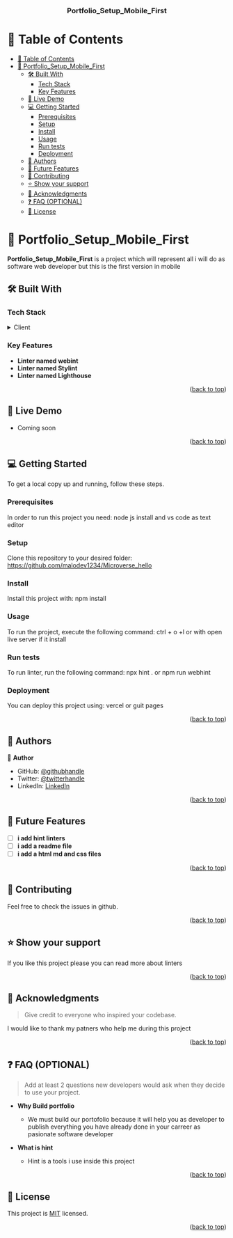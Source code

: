 <a name="readme-top"></a>

<div align="center">
  <!-- You are encouraged to replace this logo with your own! Otherwise you can also remove it. -->
  <br/>

  <h3><b>Portfolio_Setup_Mobile_First</b></h3>

</div>

<!-- TABLE OF CONTENTS -->

# 📗 Table of Contents

- [📗 Table of Contents](#-table-of-contents)
- [📖 Portfolio_Setup_Mobile_First ](#-Portfolio_Setup_Mobile_First-)
	- [🛠 Built With ](#-built-with-)
		- [Tech Stack ](#tech-stack-)
		- [Key Features ](#key-features-)
	- [🚀 Live Demo ](#-live-demo-)
	- [💻 Getting Started ](#-getting-started-)
		- [Prerequisites](#prerequisites)
		- [Setup](#setup)
		- [Install](#install)
		- [Usage](#usage)
		- [Run tests](#run-tests)
		- [Deployment](#deployment)
	- [👥 Authors ](#-authors-)
	- [🔭 Future Features ](#-future-features-)
	- [🤝 Contributing ](#-contributing-)
	- [⭐️ Show your support ](#️-show-your-support-)
	- [🙏 Acknowledgments ](#-acknowledgments-)
	- [❓ FAQ (OPTIONAL) ](#-faq-optional-)
	- [📝 License ](#-license-)

<!-- PROJECT DESCRIPTION -->

# 📖 Portfolio_Setup_Mobile_First <a name="about-project"></a>

**Portfolio_Setup_Mobile_First** is a project which will represent all i will do as software web developer but this is the first version in mobile

## 🛠 Built With <a name="built-with"></a>

### Tech Stack <a name="tech-stack"></a>

<details>
  <summary>Client</summary>
  <ul>
    <li><a href="https://html.org/">html</a></li>
	<li><a href="https://css.org/">css</a></li>
	
  </ul>
</details>

<!-- Features -->

### Key Features <a name="key-features"></a>

>

- **Linter named webint**
- **Linter named Stylint**
- **Linter named Lighthouse**

<p align="right">(<a href="#readme-top">back to top</a>)</p>

<!-- LIVE DEMO -->

## 🚀 Live Demo <a name="live-demo"></a>

- Coming soon

<p align="right">(<a href="#readme-top">back to top</a>)</p>

<!-- GETTING STARTED -->

## 💻 Getting Started <a name="getting-started"></a>
To get a local copy up and running, follow these steps.

### Prerequisites

In order to run this project you need: node js  install and vs code as  text editor

<!--
Example command:

```sh
 gem install rails
```
 -->

### Setup

Clone this repository to your desired folder: https://github.com/malodev1234/Microverse_hello

<!--
Example commands:

```sh
  cd my-folder
  git clone git@github.com:myaccount/my-project.git
```
--->

### Install

Install this project with: npm install

<!--
Example command:

```sh
  cd my-project
  gem install
```
--->

### Usage

To run the project, execute the following command: ctrl + o +l or with open live server if it install

<!--
Example command:

```sh
  rails server
```
--->

### Run tests

To run linter, run the following command: npx hint . or npm run webhint

<!--
Example command:

```sh
  bin/rails test test/models/article_test.rb
```
--->

### Deployment

You can deploy this project using: vercel or guit pages

<!--
Example:

```sh

```
 -->

<p align="right">(<a href="#readme-top">back to top</a>)</p>

<!-- AUTHORS -->

## 👥 Authors <a name="authors"></a>


👤 **Author**

- GitHub: [@githubhandle](https://github.com/malo-dev)
- Twitter: [@twitterhandle](https://twitter.com/leader_mushio)
- LinkedIn: [LinkedIn](https://www.linkedin.com/in/leader-mushio-4b7a3923b)

<p align="right">(<a href="#readme-top">back to top</a>)</p>

## 🔭 Future Features <a name="future-features"></a>

- [ ] **i add hint linters**
- [ ] **i add a readme file**
- [ ] **i add a html md and css files**

<p align="right">(<a href="#readme-top">back to top</a>)</p>

## 🤝 Contributing <a name="contributing"></a>

Feel free to check the issues in github.

<p align="right">(<a href="#readme-top">back to top</a>)</p>

## ⭐️ Show your support <a name="support"></a>

If you like this project please you can read more about linters

<p align="right">(<a href="#readme-top">back to top</a>)</p>


## 🙏 Acknowledgments <a name="acknowledgements"></a>

> Give credit to everyone who inspired your codebase.

I would like to thank my patners who help me during this project

<p align="right">(<a href="#readme-top">back to top</a>)</p>

## ❓ FAQ (OPTIONAL) <a name="faq"></a>

> Add at least 2 questions new developers would ask when they decide to use your project.

- **Why Build portfolio**

  - We must build our portofolio because it will help you as developer to publish everything you have already done in your carreer as pasionate software developer

- **What is hint**

  - Hint is a tools i use inside this project 

<p align="right">(<a href="#readme-top">back to top</a>)</p>

## 📝 License <a name="license"></a>

This project is [MIT](./LICENSE) licensed.

<p align="right">(<a href="#readme-top">back to top</a>)</p>
